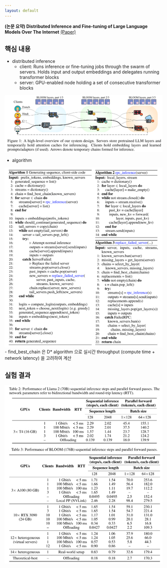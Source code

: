 ```yaml
---
layout: default
---
```


**(논문 요약) Distributed Inference and Fine-tuning of Large Language Models Over The Internet** [(Paper)](https://arxiv.org/pdf/2312.08361)

## 핵심 내용
- distributed inference
  - client: Runs inference or fine-tuning jobs through the swarm of servers. Holds input and output embeddings and delegates running transformer blocks
  - server: GPU-enabled node holding a set of consecutive transformer blocks
<img src="./data/papers/petal/concept.png" width="800" />

- algorithm  
<img src="./data/papers/petal/algorithm.png" width="800" />
  - find_best_chain 은 D* algorithm 으로 실시간 throughput (compute time + network latency) 을 고려하여 계산

## 실험 결과
<img src="./data/papers/petal/result.png" width="800" />
